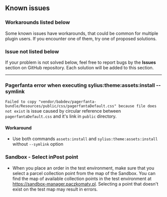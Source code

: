 ## Known issues

### Workarounds listed below

Some known issues have workarounds, that could be common for multiple plugin users. If you encounter one of them, try
one of proposed solutions.

### Issue not listed below

If your problem is not solved below, feel free to report bugs by the **Issues** section on GitHub repository. Each
solution will be added to this section.

- - - -

### Pagerfanta error when executing sylius:theme:assets:install --symlink ###

`Failed to copy "vendor/babdev/pagerfanta-bundle/Resources/public/css/pagerfantaDefault.css" because file does not exist`
is issue caused by circular reference between `pagerfantaDefault.css` and it's link in `public` directory.

#### Workaround #### 

* Use both commands `assets:install` and `sylius:theme:assets:install` without `--symlink` option

### Sandbox - Select inPost point ###
* When you place an order in the test environment, make sure that you select a parcel collection point from the map of the Sandbox. You can find the map of available collection points in the test environment at https://sandbox-manager.paczkomaty.pl. Selecting a point that doesn't exist on the test map may result in errors.
